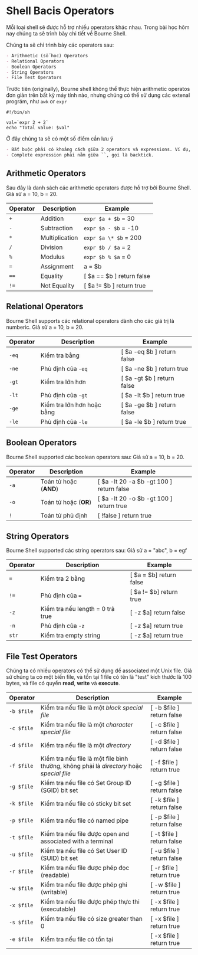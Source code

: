 # Shell Bacis Operators

Mỗi loại shell sẽ được hỗ trợ nhiều operators khác nhau. Trong bài học hôm nay chúng ta sẽ trình bày chi tiết về Bourne Shell.

Chúng ta sẽ chỉ trình bày các operators sau:

```md
- Arithmetic (số học) Operators
- Relational Operators
- Boolean Operators
- String Operators
- File Test Operators
```

Trước tiên (originally), Bourne shell không thể thực hiện arithmetic operatos đơn giản trên bất kỳ máy tính nào, nhưng chúng có thể sử dụng các extenal prográm, như `awk` or `expr`

```shell
#!/bin/sh

val=`expr 2 + 2`
echo "Total value: $val"
```

Ở đây chúng ta sẽ có một số điểm cần lưu ý

```md
- Bắt buộc phải có khoảng cách giữa 2 operators và expressions. Ví dụ, 2 + 2 là đúng, 2+2 là sai.
- Complete expression phải nằm giữa ``, gọi là backtick.
```

## Arithmetic Operators

Sau đây là danh sách các arithmetic operators được hỗ trợ bởi Bourne Shell.
Giả sử a = 10, b = 20.

| Operator | Description    | Example                   |
| -------- | -------------- | ------------------------- |
| `+`      | Addition       | `expr $a + $b` = 30       |
| `-`      | Subtraction    | `expr $a - $b` = -10      |
| `*`      | Multiplication | `expr $a \* $b` = 200     |
| `/`      | Division       | `expr $b / $a` = 2        |
| `%`      | Modulus        | `expr $b % $a` = 0        |
| `=`      | Assignment     | a = $b                    |
| `==`     | Equality       | [ $a == $b ] return false |
| `!=`     | Not Equality   | [ $a != $b ] return true  |

## Relational Operators

Bourne Shell supports các relational operators dành cho các giá trị là numberic.
Giả sử a = 10, b = 20.

| Operator | Description                | Example                    |
| -------- | -------------------------- | -------------------------- |
| `-eq`    | Kiểm tra bằng              | [ $a -eq $b ] return false |
| `-ne`    | Phủ định của `-eq`         | [ $a -ne $b ] return true  |
| `-gt`    | Kiểm tra lớn hơn           | [ $a -gt $b ] return false |
| `-lt`    | Phủ định của `-gt`         | [ $a -lt $b ] return true  |
| `-ge`    | Kiểm tra lớn hơn hoặc bằng | [ $a -ge $b ] return false |
| `-le`    | Phủ định của `-le`         | [ $a -le $b ] return true  |

## Boolean Operators

Bourne Shell supported các boolean operators sau:
Giả sử a = 10, b = 20.

| Operator | Description | Example |
| -------- | ----------- | ------- |
| `-a` | Toán tử hoặc (**AND**) | [ $a -lt 20 -a $b -gt 100 ] return false |
| `-o` | Toán tử hoặc (**OR**) | [ $a -lt 20 -o $b -gt 100 ] return true |
| `!` | Toán tử phủ định | [ !false ] return true |

## String Operators

Bourne Shell supported các string operators sau:
Giả sử a = "abc", b = egf

| Operator | Description                      | Example                 |
| -------- | -------------------------------- | ----------------------- |
| `=`      | Kiểm tra 2 bằng                  | [ $a = $b] return false |
| `!=`     | Phủ định của `=`                 | [ $a != $b] return true |
| `-z`     | Kiểm tra nếu length = 0 trả true | [ -z $a] return false   |
| `-n`     | Phủ định của `-z`                | [ -z $a] return true    |
| `str`    | Kiểm tra empty string            | [ -z $a] return true    |

## File Test Operators

Chúng ta có nhiều operators có thể sử dụng để associated một Unix file.
Giả sử chúng ta có một biến file, và tồn tại 1 file có tên là "test" kích thước là 100 bytes, và file có quyền **read**, **write** và **execute**.

| Operator   | Description                                                                              | Example                   |
| ---------- | ---------------------------------------------------------------------------------------- | ------------------------- |
| `-b $file` | Kiểm tra nếu file là một _block special file_                                            | [ -b $file ] return false |
| `-c $file` | Kiểm tra nếu file là một _character special file_                                        | [ -c $file ] return false |
| `-d $file` | Kiểm tra nếu file là một _directory_                                                     | [ -d $file ] return false |
| `-f $file` | Kiểm tra nếu file là một file bình thường, không phải là _directory_ hoặc _special file_ | [ -f $file ] return true  |
| `-g $file` | Kiểm tra nếu file có Set Group ID (SGID) bit set                                         | [ -g $file ] return false |
| `-k $file` | Kiểm tra nếu file có sticky bit set                                                      | [ -k $file ] return false |
| `-p $file` | Kiểm tra nếu file có named pipe                                                          | [ -p $file ] return false |
| `-t $file` | Kiểm tra nếu file được open and associated with a terminal                               | [ -t $file ] return false |
| `-u $file` | Kiểm tra nếu file có Set User ID (SUID) bit set                                          | [ -u $file ] return false |
| `-r $file` | Kiểm tra nếu file được phép đọc (readable)                                               | [ -r $file ] return true  |
| `-w $file` | Kiểm tra nếu file được phép ghi (writable)                                               | [ -w $file ] return true  |
| `-x $file` | Kiểm tra nếu file được phép thực thi (executable)                                        | [ -x $file ] return true  |
| `-s $file` | Kiểm tra nếu file có size greater than 0                                                 | [ -x $file ] return true  |
| `-e $file` | Kiểm tra nếu file có tồn tại                                                             | [ -x $file ] return true  |
